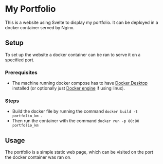 # My Portfolio 

This is a website using Svelte to display my portfolio. It can be deployed in a docker container served by Nginx.

## Setup

To set up the website a docker container can be ran to serve it on a specified port. 

### Prerequisites

- The machine running docker compose has to have [Docker Desktop](https://docs.docker.com/get-docker/) installed (or optionally just [Docker engine](https://docs.docker.com/engine/install/) if using linux).

### Steps

- Build the docker file by running the command `docker build -t portfolio_km .`
- Then run the container with the command `docker run -p 80:80 portfolio_km`

## Usage

The portfolio is a simple static web page, which can be visited on the port the docker container was ran on.